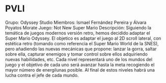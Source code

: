 # PVLI
Grupo: Odyssey Studio
Miembros: Ismael Fernández Pereira y Álvara Poyatos Morate
Juego: Not New Super Mario
Descripción:
Siguiendo la temática de juegos modernos versión retro, hemos decidido adaptar el Super Mario Odyssey. El objetico es adaptar el juego al 2D scroll lateral, con estética retro (tomando como referencia el Super Mario World de la SNES), pero añadiendo las nuevas mecánicas que propone: lanzar la gorra, saltar sobre ella, capturar enemigos y tomar control sobre ellos adquiriendo nuevas habilidades, etc. Cada nivel representará uno de los mundos del juego y el objetivo de cada uno será avanzar hasta la meta recogiendo el mayor número de energilunas posible. Al final de estos niveles habrá una lucha contra el jefe de cada mundo.
